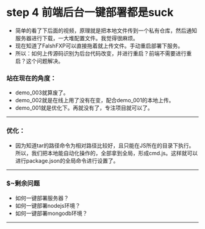 # step 4 前端后台一键部署都是suck

* 简单的看了下后面的视频，原理就是把本地文件传到一个私有仓库，然后通知服务器进行下载，一大堆配置文件。我觉得很麻烦。
* 现在知道了FalshFXP可以直接拖着就上传文件。手动重启部署下服务。
* 所以：如何上传源码识别为后台代码改变，并进行重启？前端不需要进行重启？这个问题解决。

### 站在现在的角度：
* demo_003就算废了。
* demo_002就是在线上用了没有在变，配合demo_001的本地上传。
* demo_001就是优化下。再就没有了，专注项目就可以了。

---------------------

### 优化：

* 因为知道tar的路径命令为相对路径比较好，且只能在JS所在的目录下执行。所以，我们把本地能自动化操作的，全部拿到全局，形成cmd.js。这样就可以进行package.json的全局命令进行设置了。




---------------------

### $~剩余问题

* 如何一键部署服务器？
* 如何一键部署nodejs环境？
* 如何一键部署mongodb环境？

--------------------------------